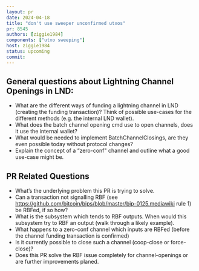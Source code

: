 ```yaml
---
layout: pr
date: 2024-04-18    
title: "don't use sweeper unconfirmed utxos"
pr: 8545
authors: [ziggie1984]
components: ["utxo sweeping"]
host: ziggie1984
status: upcoming
commit:
---
```


## General questions about Lightning Channel Openings in LND:

- What are the different ways of funding a lightning channel in LND (creating the funding transaction)? Think of possible use-cases for the different methods (e.g. the internal LND wallet).
- What does the batch channel opening cmd use to open channels, does it use the internal wallet?
- What would be needed to implement BatchChannelClosings, are they even possible today without protocol changes?
- Explain the concept of a “zero-conf" channel and outline what a good use-case might be.

## PR Related Questions

- What’s the underlying problem this PR is trying to solve.
- Can a transaction not signalling RBF (see https://github.com/bitcoin/bips/blob/master/bip-0125.mediawiki rule 1) be RBFed, if so how?
- What is the subsystem which tends to RBF outputs. When would this subsystem try to RBF an output (walk through a likely example).
- What happens to a zero-conf channel which inputs are RBFed (before the channel funding transaction is confirmed)
- Is it currently possible to close such a channel (coop-close or force-close)?
- Does this PR solve the RBF issue completely for channel-openings or are further improvements planed.